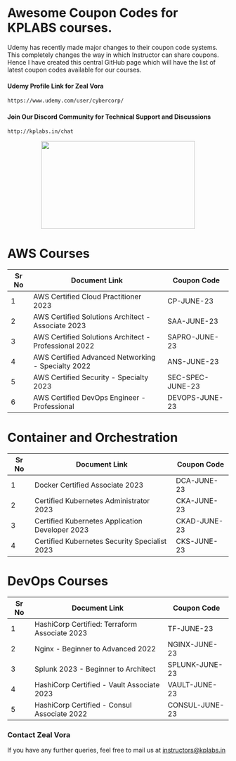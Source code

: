 # Awesome Coupon Codes for KPLABS courses.

Udemy has recently made major changes to their coupon code systems. This completely changes the way in which Instructor can share coupons. Hence I have created this central GitHub page which will have the list of latest coupon codes available for our courses.

#### Udemy Profile Link for Zeal Vora

```sh
https://www.udemy.com/user/cybercorp/
```
#### Join Our Discord Community for Technical Support and Discussions

```sh
http://kplabs.in/chat
```
<p align="center">
  <img width="350" height="200" src="https://i.ibb.co/b3jFkkk/discord-terraform.png">
</p>

# AWS Courses 

| Sr No | Document Link | Coupon Code |
| ------ | ------ | ------ |
| 1 |AWS Certified Cloud Practitioner 2023 | CP-JUNE-23 | 
| 2 |AWS Certified Solutions Architect - Associate  2023| SAA-JUNE-23 |
| 3 |AWS Certified Solutions Architect - Professional 2022 | SAPRO-JUNE-23 |
| 4 |AWS Certified Advanced Networking - Specialty 2022 | ANS-JUNE-23 |
| 5 |AWS Certified Security - Specialty 2023 | SEC-SPEC-JUNE-23 |
| 6 |AWS Certified DevOps Engineer - Professional | DEVOPS-JUNE-23 |

# Container and Orchestration

| Sr No | Document Link | Coupon Code |
| ------ | ------ | ------ |
| 1 | Docker Certified Associate 2023 | DCA-JUNE-23 | 
| 2 | Certified Kubernetes Administrator 2023 | CKA-JUNE-23 | 
| 3 | Certified Kubernetes Application Developer 2023 | CKAD-JUNE-23 | 
| 4 | Certified Kubernetes Security Specialist 2023 | CKS-JUNE-23 | 

# DevOps Courses

| Sr No | Document Link | Coupon Code |
| ------ | ------ | ------ |
| 1 | HashiCorp Certified: Terraform Associate 2023 | TF-JUNE-23 | 
| 2 | Nginx - Beginner to Advanced 2022 | NGINX-JUNE-23 | 
| 3 | Splunk 2023 - Beginner to Architect | SPLUNK-JUNE-23 | 
| 4 | HashiCorp Certified - Vault Associate 2023 | VAULT-JUNE-23 | 
| 5 | HashiCorp Certified - Consul Associate 2022 | CONSUL-JUNE-23	 | 




### Contact Zeal Vora
If you have any further queries, feel free to mail us at instructors@kplabs.in
